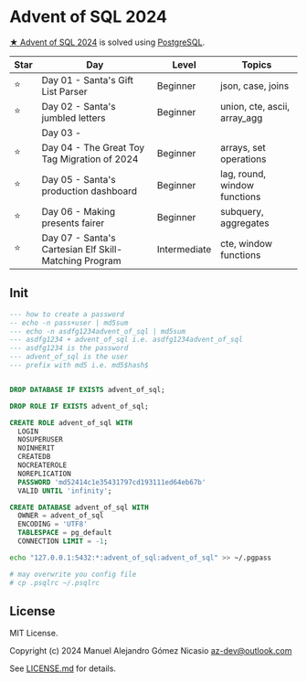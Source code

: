 # Advent of SQL 2024

[★ Advent of SQL 2024](https://adventofsql.com/) is solved using [PostgreSQL](https://www.postgresql.org/).

| Star |                          Day                          |    Level     |            Topics            |
|------|-------------------------------------------------------|--------------|------------------------------|
| ⭐    | Day 01 - Santa's Gift List Parser                     | Beginner     | json, case, joins            |
| ⭐    | Day 02 - Santa's jumbled letters                      | Beginner     | union, cte, ascii, array_agg |
|      | Day 03 -                                              |              |                              |
| ⭐    | Day 04 - The Great Toy Tag Migration of 2024          | Beginner     | arrays, set operations       |
| ⭐    | Day 05 - Santa's production dashboard                 | Beginner     | lag, round, window functions |
| ⭐    | Day 06 - Making presents fairer                       | Beginner     | subquery, aggregates         |
| ⭐    | Day 07 - Santa's Cartesian Elf Skill-Matching Program | Intermediate | cte, window functions        |

## Init

```sql
--- how to create a password
-- echo -n pass+user | md5sum
--- echo -n asdfg1234advent_of_sql | md5sum
--- asdfg1234 + advent_of_sql i.e. asdfg1234advent_of_sql
--- asdfg1234 is the password
--- advent_of_sql is the user
--- prefix with md5 i.e. md5$hash$


DROP DATABASE IF EXISTS advent_of_sql;

DROP ROLE IF EXISTS advent_of_sql;

CREATE ROLE advent_of_sql WITH
  LOGIN
  NOSUPERUSER
  NOINHERIT
  CREATEDB
  NOCREATEROLE
  NOREPLICATION
  PASSWORD 'md52414c1e35431797cd193111ed64eb67b'
  VALID UNTIL 'infinity';

CREATE DATABASE advent_of_sql WITH
  OWNER = advent_of_sql
  ENCODING = 'UTF8'  
  TABLESPACE = pg_default
  CONNECTION LIMIT = -1;
```

```sh
echo "127.0.0.1:5432:*:advent_of_sql:advent_of_sql" >> ~/.pgpass

# may overwrite you config file
# cp .psqlrc ~/.psqlrc
```

## License

MIT License.

Copyright (c) 2024 Manuel Alejandro Gómez Nicasio <az-dev@outlook.com>

See [LICENSE.md](LICENSE.md) for details.
